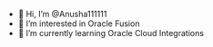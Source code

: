 - 👋 Hi, I’m @Anusha111111
- 👀 I’m interested in Oracle Fusion
- 🌱 I’m currently learning Oracle Cloud Integrations

<!---
Anusha111111/Anusha111111 is a ✨ special ✨ repository because its `README.md` (this file) appears on your GitHub profile.
You can click the Preview link to take a look at your changes.
--->
